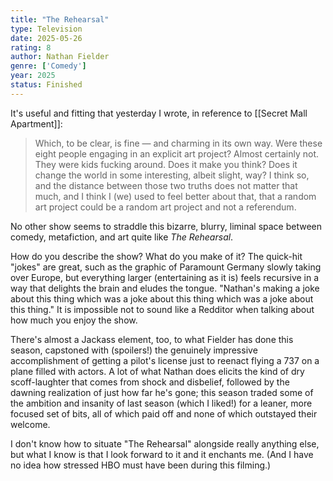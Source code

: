 ```yaml
---
title: "The Rehearsal"
type: Television
date: 2025-05-26
rating: 8
author: Nathan Fielder
genre: ['Comedy']
year: 2025
status: Finished
---
```


It's useful and fitting that yesterday I wrote, in reference to [[Secret Mall Apartment]]:

>Which, to be clear, is fine — and charming in its own way. Were these eight people engaging in an explicit art project? Almost certainly not. They were kids fucking around. Does it make you think? Does it change the world in some interesting, albeit slight, way? I think so, and the distance between those two truths does not matter that much, and I think I (we) used to feel better about that, that a random art project could be a random art project and not a referendum.

No other show seems to straddle this bizarre, blurry, liminal space between comedy, metafiction, and art quite like _The Rehearsal_.

How do you describe the show? What do you make of it? The quick-hit "jokes" are great, such as the graphic of Paramount Germany slowly taking over Europe, but everything larger (entertaining as it is) feels recursive in a way that delights the brain and eludes the tongue. "Nathan's making a joke about this thing which was a joke about this thing which was a joke about this thing." It is impossible not to sound like a Redditor when talking about how much you enjoy the show.

There's almost a Jackass element, too, to what Fielder has done this season, capstoned with (spoilers!) the genuinely impressive accomplishment of getting a pilot's license just to reenact flying a 737 on a plane filled with actors. A lot of what Nathan does elicits the kind of dry scoff-laughter that comes from shock and disbelief, followed by the dawning realization of just how far he's gone; this season traded some of the ambition and insanity of last season (which I liked!) for a leaner, more focused set of bits, all of which paid off and none of which outstayed their welcome.

I don't know how to situate "The Rehearsal" alongside really anything else, but what I know is that I look forward to it and it enchants me. (And I have no idea how stressed HBO must have been during this filming.)